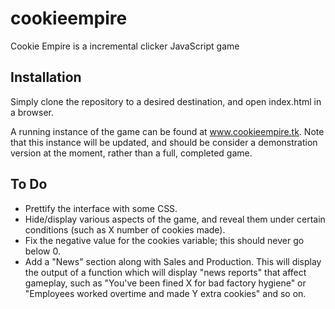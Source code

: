 # cookieempire
Cookie Empire is a incremental clicker JavaScript game

## Installation
Simply clone the repository to a desired destination, and open index.html in a browser.

A running instance of the game can be found at www.cookieempire.tk. Note that this instance will be updated, and should be consider a demonstration version at the moment, rather than a full, completed game.

## To Do
* Prettify the interface with some CSS.
* Hide/display various aspects of the game, and reveal them under certain conditions (such as X number of cookies made).
* Fix the negative value for the cookies variable; this should never go below 0.
* Add a "News" section along with Sales and Production. This will display the output of a function which will display "news reports" that affect gameplay, such as "You've been fined X for bad factory hygiene" or "Employees worked overtime and made Y extra cookies" and so on.
